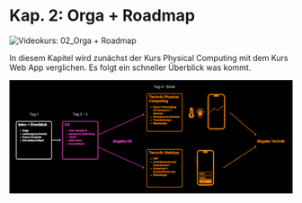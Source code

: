 # Kap. 2: Orga + Roadmap

![Videokurs: 02_Orga + Roadmap](https://youtu.be/ZCEGXwfKEU8?si=TNl57PdbLwsuwmYG)

In diesem Kapitel wird zunächst der Kurs Physical Computing mit dem Kurs Web App verglichen.
Es folgt ein schneller Überblick was kommt.

![Overview](webapp_physco.png)


